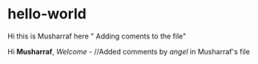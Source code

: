 # hello-world
Hi this is Musharraf here " Adding coments to the file"

Hi **Musharraf**, _Welcome_ - //Added comments by _angel_ in Musharraf's file
